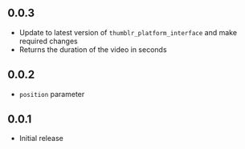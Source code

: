 ## 0.0.3
* Update to latest version of `thumblr_platform_interface` and make required changes
* Returns the duration of the video in seconds

## 0.0.2
* `position` parameter

## 0.0.1

* Initial release
